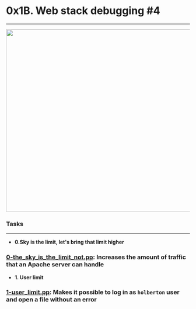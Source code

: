 # 0x1B. Web stack debugging #4
---
<img src="https://github.com/Stellanwae/alx-system_engineering-devops/assets/99267699/c264e511-bf20-4921-9940-6346af07d49a" width="1000" height="500">

### Tasks
---

* **0.Sky is the limit, let's bring that limit higher**
### [0-the_sky_is_the_limit_not.pp](./0-the_sky_is_the_limit_not.pp): Increases the amount of traffic that an Apache server can handle

* **1. User limit**
### [1-user_limit.pp](./1-user_limit.pp): Makes it possible to log in as `holberton` user and open a file without an error
